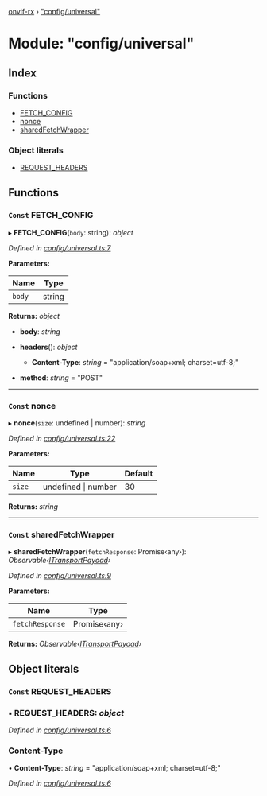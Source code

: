 [onvif-rx](../README.md) › ["config/universal"](_config_universal_.md)

# Module: "config/universal"

## Index

### Functions

* [FETCH_CONFIG](_config_universal_.md#const-fetch_config)
* [nonce](_config_universal_.md#const-nonce)
* [sharedFetchWrapper](_config_universal_.md#const-sharedfetchwrapper)

### Object literals

* [REQUEST_HEADERS](_config_universal_.md#const-request_headers)

## Functions

### `Const` FETCH_CONFIG

▸ **FETCH_CONFIG**(`body`: string): *object*

*Defined in [config/universal.ts:7](https://github.com/patrickmichalina/onvif-rx/blob/3e9b152/src/config/universal.ts#L7)*

**Parameters:**

Name | Type |
------ | ------ |
`body` | string |

**Returns:** *object*

* **body**: *string*

* **headers**(): *object*

  * **Content-Type**: *string* = "application/soap+xml; charset=utf-8;"

* **method**: *string* = "POST"

___

### `Const` nonce

▸ **nonce**(`size`: undefined | number): *string*

*Defined in [config/universal.ts:22](https://github.com/patrickmichalina/onvif-rx/blob/3e9b152/src/config/universal.ts#L22)*

**Parameters:**

Name | Type | Default |
------ | ------ | ------ |
`size` | undefined &#124; number | 30 |

**Returns:** *string*

___

### `Const` sharedFetchWrapper

▸ **sharedFetchWrapper**(`fetchResponse`: Promise‹any›): *Observable‹[ITransportPayoad](../interfaces/_config_interfaces_.itransportpayoad.md)›*

*Defined in [config/universal.ts:9](https://github.com/patrickmichalina/onvif-rx/blob/3e9b152/src/config/universal.ts#L9)*

**Parameters:**

Name | Type |
------ | ------ |
`fetchResponse` | Promise‹any› |

**Returns:** *Observable‹[ITransportPayoad](../interfaces/_config_interfaces_.itransportpayoad.md)›*

## Object literals

### `Const` REQUEST_HEADERS

### ▪ **REQUEST_HEADERS**: *object*

*Defined in [config/universal.ts:6](https://github.com/patrickmichalina/onvif-rx/blob/3e9b152/src/config/universal.ts#L6)*

###  Content-Type

• **Content-Type**: *string* = "application/soap+xml; charset=utf-8;"

*Defined in [config/universal.ts:6](https://github.com/patrickmichalina/onvif-rx/blob/3e9b152/src/config/universal.ts#L6)*

